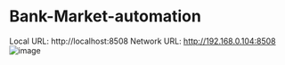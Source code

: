 # Bank-Market-automation
Local URL: http://localhost:8508
  Network URL: http://192.168.0.104:8508
  ![image](https://github.com/Anwesha07modak/Bank-Market-automation/assets/74723786/70899b8d-ac32-443b-a15e-ee3c2dd8567f)
